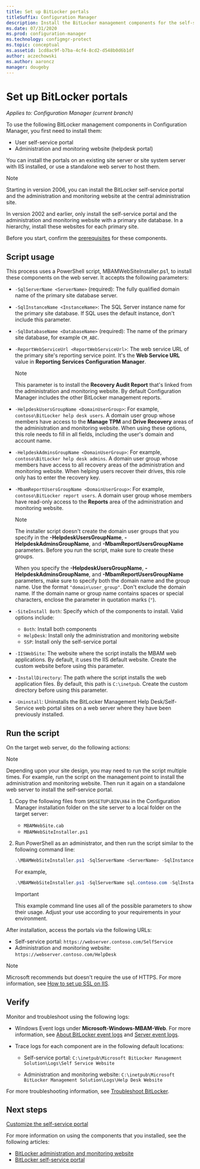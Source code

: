 ```yaml
---
title: Set up BitLocker portals
titleSuffix: Configuration Manager
description: Install the BitLocker management components for the self-service portal, and the administration and monitoring website
ms.date: 07/31/2020
ms.prod: configuration-manager
ms.technology: configmgr-protect
ms.topic: conceptual
ms.assetid: 1cd8ac9f-b7ba-4cf4-8cd2-d548b0d6b1df
author: aczechowski
ms.author: aaroncz
manager: dougeby
---
```


# Set up BitLocker portals

*Applies to: Configuration Manager (current branch)*

<!--3601034-->

To use the following BitLocker management components in Configuration Manager, you first need to install them:

- User self-service portal
- Administration and monitoring website (helpdesk portal)

You can install the portals on an existing site server or site system server with IIS installed, or use a standalone web server to host them.

> [!NOTE]
> Starting in version 2006, you can install the BitLocker self-service portal and the administration and monitoring website at the central administration site.<!-- 5925693 -->
>
> In version 2002 and earlier, only install the self-service portal and the administration and monitoring website with a primary site database. In a hierarchy, install these websites for each primary site.

Before you start, confirm the [prerequisites](../../plan-design/bitlocker-management.md#prerequisites) for these components.

## Script usage

This process uses a PowerShell script, MBAMWebSiteInstaller.ps1, to install these components on the web server. It accepts the following parameters:

- `-SqlServerName <ServerName>` (required): The fully qualified domain name of the primary site database server.

- `-SqlInstanceName <InstanceName>`: The SQL Server instance name for the primary site database. If SQL uses the default instance, don't include this parameter.

- `-SqlDatabaseName <DatabaseName>` (required): The name of the primary site database, for example `CM_ABC`.

- `-ReportWebServiceUrl <ReportWebServiceUrl>`: The web service URL of the primary site's reporting service point. It's the **Web Service URL** value in **Reporting Services Configuration Manager**.

    > [!NOTE]
    > This parameter is to install the **Recovery Audit Report** that's linked from the administration and monitoring website. By default Configuration Manager includes the other BitLocker management reports.

- `-HelpdeskUsersGroupName <DomainUserGroup>`: For example, `contoso\BitLocker help desk users`. A domain user group whose members have access to the **Manage TPM** and **Drive Recovery** areas of the administration and monitoring website. When using these options, this role needs to fill in all fields, including the user's domain and account name.

- `-HelpdeskAdminsGroupName <DomainUserGroup>`: For example, `contoso\BitLocker help desk admins`. A domain user group whose members have access to all recovery areas of the administration and monitoring website. When helping users recover their drives, this role only has to enter the recovery key.

- `-MbamReportUsersGroupName <DomainUserGroup>`: For example, `contoso\BitLocker report users`. A domain user group whose members have read-only access to the **Reports** area of the administration and monitoring website.

    > [!NOTE]
    > The installer script doesn't create the domain user groups that you specify in the **-HelpdeskUsersGroupName**, **-HelpdeskAdminsGroupName**, and **-MbamReportUsersGroupName** parameters. Before you run the script, make sure to create these groups.
    >
    > When you specify the **-HelpdeskUsersGroupName**, **-HelpdeskAdminsGroupName**, and **-MbamReportUsersGroupName** parameters, make sure to specify both the domain name and the group name. Use the format `"domain\user_group"`. Don't exclude the domain name. If the domain name or group name contains spaces or special characters, enclose the parameter in quotation marks (`"`).

- `-SiteInstall Both`: Specify which of the components to install. Valid options include:
  - `Both`: Install both components
  - `HelpDesk`: Install only the administration and monitoring website
  - `SSP`: Install only the self-service portal

- `-IISWebSite`: The website where the script installs the MBAM web applications. By default, it uses the IIS default website. Create the custom website before using this parameter.

- `-InstallDirectory`: The path where the script installs the web application files. By default, this path is `C:\inetpub`. Create the custom directory before using this parameter.

- `-Uninstall`: Uninstalls the BitLocker Management Help Desk/Self-Service web portal sites on a web server where they have been previously installed.


## Run the script

On the target web server, do the following actions:

> [!NOTE]
> Depending upon your site design, you may need to run the script multiple times. For example, run the script on the management point to install the administration and monitoring website. Then run it again on a standalone web server to install the self-service portal.

1. Copy the following files from `SMSSETUP\BIN\X64` in the Configuration Manager installation folder on the site server to a local folder on the target server:

    - `MBAMWebSite.cab`
    - `MBAMWebSiteInstaller.ps1`

1. Run PowerShell as an administrator, and then run the script similar to the following command line:

    ``` PowerShell
    .\MBAMWebSiteInstaller.ps1 -SqlServerName <ServerName> -SqlInstanceName <InstanceName> -SqlDatabaseName <DatabaseName> -ReportWebServiceUrl <ReportWebServiceUrl> -HelpdeskUsersGroupName <DomainUserGroup> -HelpdeskAdminsGroupName <DomainUserGroup> -MbamReportUsersGroupName <DomainUserGroup> -SiteInstall Both
    ```

    For example,

    ``` PowerShell
    .\MBAMWebSiteInstaller.ps1 -SqlServerName sql.contoso.com -SqlInstanceName instance1 -SqlDatabaseName CM_ABC -ReportWebServiceUrl https://rsp.contoso.com/ReportServer -HelpdeskUsersGroupName "contoso\BitLocker help desk users" -HelpdeskAdminsGroupName "contoso\BitLocker help desk admins" -MbamReportUsersGroupName "contoso\BitLocker report users" -SiteInstall Both
    ```

    > [!IMPORTANT]
    > This example command line uses all of the possible parameters to show their usage. Adjust your use according to your requirements in your environment.

After installation, access the portals via the following URLs:

- Self-service portal: `https://webserver.contoso.com/SelfService`
- Administration and monitoring website: `https://webserver.contoso.com/HelpDesk`

> [!NOTE]
> Microsoft recommends but doesn't require the use of HTTPS. For more information, see [How to set up SSL on IIS](https://docs.microsoft.com/iis/manage/configuring-security/how-to-set-up-ssl-on-iis).

## Verify

Monitor and troubleshoot using the following logs:

- Windows Event logs under **Microsoft-Windows-MBAM-Web**. For more information, see [About BitLocker event logs](../../tech-ref/bitlocker/about-event-logs.md) and [Server event logs](../../tech-ref/bitlocker/server-event-logs.md).

- Trace logs for each component are in the following default locations:

  - Self-service portal: `C:\inetpub\Microsoft BitLocker Management Solution\Logs\Self Service Website`

  - Administration and monitoring website: `C:\inetpub\Microsoft BitLocker Management Solution\Logs\Help Desk Website`

For more troubleshooting information, see [Troubleshoot BitLocker](../../tech-ref/bitlocker/troubleshoot.md).

## Next steps

[Customize the self-service portal](customize-self-service-portal.md)

For more information on using the components that you installed, see the following articles:

- [BitLocker administration and monitoring website](helpdesk-portal.md)
- [BitLocker self-service portal](self-service-portal.md)
